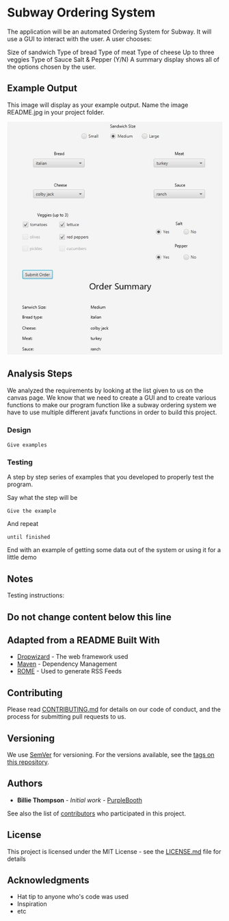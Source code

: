 # Subway Ordering System

The application will be an automated Ordering System for Subway. It will use a GUI to interact with the user. A user chooses:

Size of sandwich
Type of bread
Type of meat
Type of cheese
Up to three veggies
Type of Sauce
Salt & Pepper (Y/N)
A summary display shows all of the options chosen by the user.

## Example Output

This image will display as your example output. Name the image README.jpg in your project folder.

![Sample Output](README.jpg)

## Analysis Steps

We analyzed the requirements by looking at the list given to us on the canvas page. We know that
we need to create a GUI and to create various functions to make our program function like a subway ordering system
we have to use multiple different javafx functions in order to build this project.

### Design



```
Give examples
```

### Testing

A step by step series of examples that you developed to properly test the program. 

Say what the step will be

```
Give the example
```

And repeat

```
until finished
```

End with an example of getting some data out of the system or using it for a little demo

## Notes

Testing instructions: 

## Do not change content below this line
## Adapted from a README Built With

* [Dropwizard](http://www.dropwizard.io/1.0.2/docs/) - The web framework used
* [Maven](https://maven.apache.org/) - Dependency Management
* [ROME](https://rometools.github.io/rome/) - Used to generate RSS Feeds

## Contributing

Please read [CONTRIBUTING.md](https://gist.github.com/PurpleBooth/b24679402957c63ec426) for details on our code of conduct, and the process for submitting pull requests to us.

## Versioning

We use [SemVer](http://semver.org/) for versioning. For the versions available, see the [tags on this repository](https://github.com/your/project/tags). 

## Authors

* **Billie Thompson** - *Initial work* - [PurpleBooth](https://github.com/PurpleBooth)

See also the list of [contributors](https://github.com/your/project/contributors) who participated in this project.

## License

This project is licensed under the MIT License - see the [LICENSE.md](LICENSE.md) file for details

## Acknowledgments

* Hat tip to anyone who's code was used
* Inspiration
* etc
